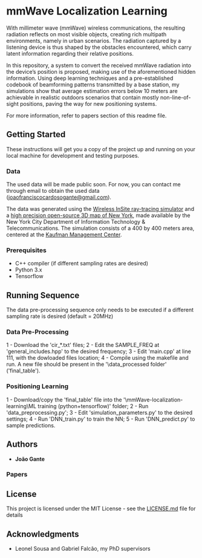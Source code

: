 # mmWave Localization Learning

With millimeter wave (mmWave) wireless communications, the resulting radiation reflects on most visible objects, creating
rich multipath environments, namely in urban scenarios. The radiation captured by a listening device is thus shaped by the
obstacles encountered, which carry latent information regarding their relative positions. 

In this repository, a system to convert the received mmWave radiation into the device’s position is proposed, making use
of the aforementioned hidden information. Using deep learning techniques and a pre-established codebook of beamforming
patterns transmitted by a base station, my simulations show that average estimation errors below 10 meters are achievable in
realistic outdoors scenarios that contain mostly non-line-of-sight positions, paving the way for new positioning systems. 

For more information, refer to papers section of this readme file.


## Getting Started

These instructions will get you a copy of the project up and running on your local machine for development and testing purposes.

### Data

The used data will be made public soon. For now, you can contact me through email to obtain the used data (joaofranciscocardosogante@gmail.com). 

The data was generated using the [Wireless InSite ray-tracing simulator](https://www.remcom.com/wireless-insite-em-propagation-software/) and a [high precision open-source 3D map of New York](http://www1.nyc.gov/site/doitt/initiatives/3d-building.page), made available by the New York City Department of Information Technology & Telecommunications. The simulation consists of a 400 by 400 meters area, centered at the [Kaufman Management Center](https://goo.gl/maps/xrqvT9VS59K2).


### Prerequisites

- C++ compiler (if different sampling rates are desired)
- Python 3.x
- Tensorflow


## Running Sequence

The data pre-processing sequence only needs to be executed if a different sampling rate is desired (default = 20MHz)

### Data Pre-Processing
1 - Download the 'cir_\*.txt' files; 
2 - Edit the SAMPLE_FREQ at 'general_includes.hpp' to the desired frequency; 
3 - Edit 'main.cpp' at line 111, with the dowloaded files location; 
4 - Compile using the makefile and run. A new file should be present in the '\data_processed folder' ('final_table').

### Positioning Learning
1 - Download/copy the 'final_table' file into the '\mmWave-localization-learning\ML training (python+tensorflow)' folder; 
2 - Run 'data_preprocessing.py'; 
3 - Edit 'simulation_parameters.py' to the desired settings; 
4 - Run 'DNN_train.py' to train the NN; 
5 - Run 'DNN_predict.py' to sample predictions.
 

## Authors

* **João Gante**

### Papers

## License

This project is licensed under the MIT License - see the [LICENSE.md](LICENSE.md) file for details

## Acknowledgments

* Leonel Sousa and Gabriel Falcão, my PhD supervisors
